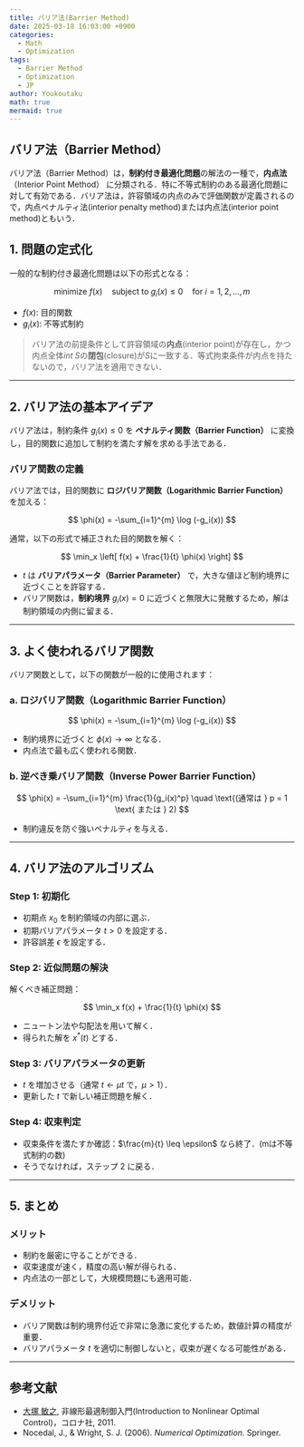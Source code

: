 ```yaml
---
title: バリア法(Barrier Method)
date: 2025-03-18 16:03:00 +0900
categories:
  - Math
  - Optimization
tags:
  - Barrier Method
  - Optimization
  - JP
author: Youkoutaku
math: true
mermaid: true
---
```


## バリア法（Barrier Method）

バリア法（Barrier Method）は，**制約付き最適化問題**の解法の一種で，**内点法**（Interior Point Method） に分類される．特に不等式制約のある最適化問題に対して有効である．バリア法は，許容領域の内点のみで評価関数が定義されるので，内点ペナルティ法(interior penalty method)または内点法(interior point method)ともいう．


## 1. 問題の定式化

一般的な制約付き最適化問題は以下の形式となる：

$$
\text{minimize } f(x) \quad \text{subject to } g_i(x) \leq 0 \quad \text{for } i = 1, 2, \ldots, m
$$

- $f(x)$: 目的関数
- $g_i(x)$: 不等式制約

> バリア法の前提条件として許容領域の**内点**(interior point)が存在し，かつ内点全体$int\;S$の**閉包**(closure)が$S$に一致する．等式拘束条件が内点を持たないので，バリア法を適用できない．

---

## 2. バリア法の基本アイデア

バリア法は，制約条件 $g_i(x) \leq 0$ を **ペナルティ関数（Barrier Function）** に変換し，目的関数に追加して制約を満たす解を求める手法である．

### バリア関数の定義

バリア法では，目的関数に **ロジバリア関数（Logarithmic Barrier Function）** を加える：

$$
\phi(x) = -\sum_{i=1}^{m} \log (-g_i(x))
$$

通常，以下の形式で補正された目的関数を解く：

$$
\min_x \left[ f(x) + \frac{1}{t} \phi(x) \right]
$$

- $t$ は **バリアパラメータ（Barrier Parameter）** で，大きな値ほど制約境界に近づくことを許容する．
- バリア関数は，**制約境界** $g_i(x) = 0$ に近づくと無限大に発散するため，解は制約領域の内側に留まる．

---

## 3. よく使われるバリア関数

バリア関数として，以下の関数が一般的に使用されます：

### a. ロジバリア関数（Logarithmic Barrier Function）

$$
\phi(x) = -\sum_{i=1}^{m} \log (-g_i(x))
$$

- 制約境界に近づくと $\phi(x) \to \infty$ となる．
- 内点法で最も広く使われる関数．

### b. 逆べき乗バリア関数（Inverse Power Barrier Function）

$$
\phi(x) = -\sum_{i=1}^{m} \frac{1}{g_i(x)^p} \quad \text{(通常は } p = 1 \text{ または } 2)
$$

- 制約違反を防ぐ強いペナルティを与える．

---

## 4. バリア法のアルゴリズム

### Step 1: 初期化

- 初期点 $x_0$ を制約領域の内部に選ぶ．
- 初期バリアパラメータ $t > 0$ を設定する．
- 許容誤差 $\epsilon$ を設定する．

### Step 2: 近似問題の解決

解くべき補正問題：

$$
\min_x f(x) + \frac{1}{t} \phi(x)
$$

- ニュートン法や勾配法を用いて解く．
- 得られた解を $x^{\ast}(t)$ とする．

### Step 3: バリアパラメータの更新

- $t$ を増加させる（通常 $t \leftarrow \mu t$ で，$\mu > 1$）．
- 更新した $t$ で新しい補正問題を解く．

### Step 4: 収束判定

- 収束条件を満たすか確認：$\frac{m}{t} \leq \epsilon$ なら終了．(mは不等式制約の数)
- そうでなければ，ステップ 2 に戻る．

---

## 5. まとめ

### メリット
- 制約を厳密に守ることができる．
- 収束速度が速く，精度の高い解が得られる．
- 内点法の一部として，大規模問題にも適用可能．

### デメリット
- バリア関数は制約境界付近で非常に急激に変化するため，数値計算の精度が重要．
- バリアパラメータ $t$ を適切に制御しないと，収束が遅くなる可能性がある．

---

## 参考文献

- [大塚 敏之](https://www.ids.sys.i.kyoto-u.ac.jp/index.html), 非線形最適制御入門(Introduction to Nonlinear Optimal Control)，コロナ社, 2011.
- Nocedal, J., & Wright, S. J. (2006). *Numerical Optimization*. Springer.